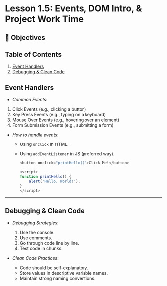 # Lesson 1.5: Events, DOM Intro, & Project Work Time

## 🎯 Objectives

## Table of Contents
1. [Event Handlers](#event-handlers)
2. [Debugging & Clean Code](#debugging--clean-code)

## Event Handlers

- *Common Events*:
1. Click Events (e.g., clicking a button)
2. Key Press Events (e.g., typing on a keyboard)
3. Mouse Over Events (e.g., hovering over an element)
4. Form Submission Events (e.g., submitting a form)

- *How to handle events*:
  - Using `onclick` in HTML.
  - Using `addEventListener` in JS (preferred way).

    ```javascript
    <button onclick="printHello()">Click Me!</button>

    <script>
    function printHello() { 
        alert('Hello, World!'); 
    }
    </script>
    ```

---

## Debugging & Clean Code

- *Debugging Strategies*:
  1. Use the console.
  2. Use comments.
  3. Go through code line by line.
  4. Test code in chunks.

- *Clean Code Practices*:
  - Code should be self-explanatory.
  - Store values in descriptive variable names.
  - Maintain strong naming conventions.
